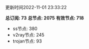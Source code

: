 更新时间2022-11-01 23:33:22

**总订阅: 73**
**总节点: 2075**
**有效节点: 718**
- ss节点: 380
- v2ray节点: 245
- trojan节点: 93
